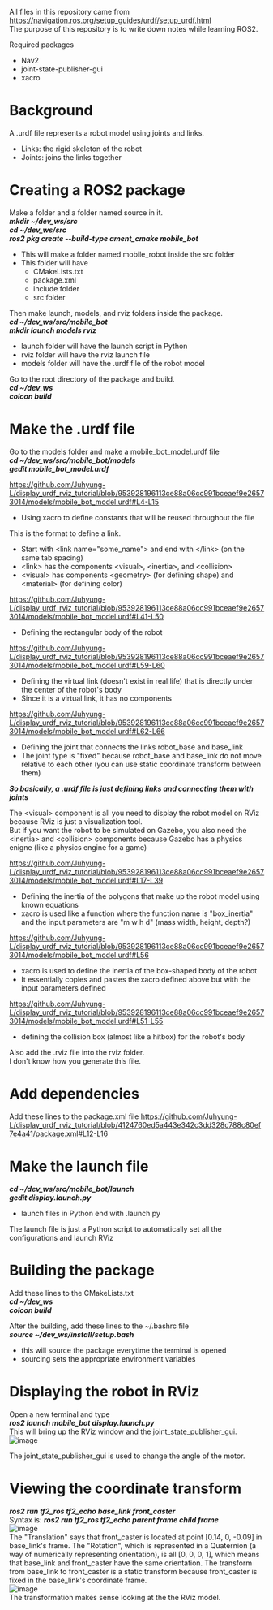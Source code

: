All files in this repository came from https://navigation.ros.org/setup_guides/urdf/setup_urdf.html  
The purpose of this repository is to write down notes while learning ROS2.

Required packages
- Nav2
- joint-state-publisher-gui
- xacro

# Background
A .urdf file represents a robot model using joints and links.
- Links: the rigid skeleton of the robot
- Joints: joins the links together

# Creating a ROS2 package
Make a folder and a folder named source in it.  
***mkdir ~/dev_ws/src***  
***cd ~/dev_ws/src***  
***ros2 pkg create --build-type ament_cmake mobile_bot***  
- This will make a folder named mobile_robot inside the src folder
- This folder will have
  - CMakeLists.txt
  - package.xml
  - include folder
  - src folder

Then make launch, models, and rviz folders inside the package.  
***cd ~/dev_ws/src/mobile_bot***  
***mkdir launch models rviz***  
- launch folder will have the launch script in Python
- rviz folder will have the rviz launch file
- models folder will have the .urdf file of the robot model

Go to the root directory of the package and build.  
***cd ~/dev_ws***  
***colcon build***  

# Make the .urdf file
Go to the models folder and make a mobile_bot_model.urdf file  
***cd ~/dev_ws/src/mobile_bot/models***  
***gedit mobile_bot_model.urdf***  

https://github.com/Juhyung-L/display_urdf_rviz_tutorial/blob/953928196113ce88a06cc991bceaef9e26573014/models/mobile_bot_model.urdf#L4-L15
- Using xacro to define constants that will be reused throughout the file

This is the format to define a link.
- Start with \<link name="some_name"\> and end with \</link\> (on the same tab spacing)
- \<link\> has the components \<visual\>, \<inertia\>, and \<collision\>
- \<visual\> has components \<geometry\> (for defining shape) and \<material\> (for defining color)

https://github.com/Juhyung-L/display_urdf_rviz_tutorial/blob/953928196113ce88a06cc991bceaef9e26573014/models/mobile_bot_model.urdf#L41-L50
- Defining the rectangular body of the robot

https://github.com/Juhyung-L/display_urdf_rviz_tutorial/blob/953928196113ce88a06cc991bceaef9e26573014/models/mobile_bot_model.urdf#L59-L60
- Defining the virtual link (doesn't exist in real life) that is directly under the center of the robot's body  
- Since it is a virtual link, it has no components

https://github.com/Juhyung-L/display_urdf_rviz_tutorial/blob/953928196113ce88a06cc991bceaef9e26573014/models/mobile_bot_model.urdf#L62-L66
- Defining the joint that connects the links robot_base and base_link
- The joint type is "fixed" because robot_base and base_link do not move relative to each other (you can use static coordinate transform between them)

***So basically, a .urdf file is just defining links and connecting them with joints***  

The \<visual\> component is all you need to display the robot model on RViz because RViz is just a visualization tool.  
But if you want the robot to be simulated on Gazebo, you also need the \<inertia\> and \<collision\> components because Gazebo has a physics enigne (like a physics engine for a game) 

https://github.com/Juhyung-L/display_urdf_rviz_tutorial/blob/953928196113ce88a06cc991bceaef9e26573014/models/mobile_bot_model.urdf#L17-L39
- Defining the inertia of the polygons that make up the robot model using known equations
- xacro is used like a function where the function name is "box_inertia" and the input parameters are "m w h d" (mass width, height, depth?)

https://github.com/Juhyung-L/display_urdf_rviz_tutorial/blob/953928196113ce88a06cc991bceaef9e26573014/models/mobile_bot_model.urdf#L56
- xacro is used to define the inertia of the box-shaped body of the robot
- It essentially copies and pastes the xacro defined above but with the input parameters defined

https://github.com/Juhyung-L/display_urdf_rviz_tutorial/blob/953928196113ce88a06cc991bceaef9e26573014/models/mobile_bot_model.urdf#L51-L55
- defining the collision box (almost like a hitbox) for the robot's body

Also add the .rviz file into the rviz folder.  
I don't know how you generate this file.  

# Add dependencies
Add these lines to the package.xml file
https://github.com/Juhyung-L/display_urdf_rviz_tutorial/blob/4124760ed5a443e342c3dd328c788c80ef7e4a41/package.xml#L12-L16

# Make the launch file
***cd ~/dev_ws/src/mobile_bot/launch***  
***gedit display.launch.py***  
- launch files in Python end with .launch.py

The launch file is just a Python script to automatically set all the configurations and launch RViz

# Building the package
Add these lines to the CMakeLists.txt  
***cd ~/dev_ws***  
***colcon build***  

After the building, add these lines to the ~/.bashrc file  
***source ~/dev_ws/install/setup.bash***  
- this will source the package everytime the terminal is opened
- sourcing sets the appropriate environment variables

# Displaying the robot in RViz
Open a new terminal and type  
***ros2 launch mobile_bot display.launch.py***  
This will bring up the RViz window and the joint_state_publisher_gui. 
![image](https://user-images.githubusercontent.com/102873080/233770287-5e14b63d-02de-48c5-9315-f1f603e485d2.png)  

The joint_state_publisher_gui is used to change the angle of the motor.  

# Viewing the coordinate transform
***ros2 run tf2_ros tf2_echo base_link front_caster***  
Syntax is: ***ros2 run tf2_ros tf2_echo parent frame child frame***  
![image](https://user-images.githubusercontent.com/102873080/233770431-a1d8117b-3d7f-49ca-aa4a-136443f1ad8f.png)  
The "Translation" says that front_caster is located at point [0.14, 0, -0.09] in base_link's frame. The "Rotation", which is represented in a Quaternion (a way of numerically representing orientation), is all [0, 0, 0, 1], which means that base_link and front_caster have the same orientation. The transform from base_link to front_caster is a static transform because front_caster is fixed in the base_link's coordinate frame.  
![image](https://user-images.githubusercontent.com/102873080/233770572-93484ec5-6720-4796-983f-daa346dae7c4.png)  
The transformation makes sense looking at the the RViz model.


